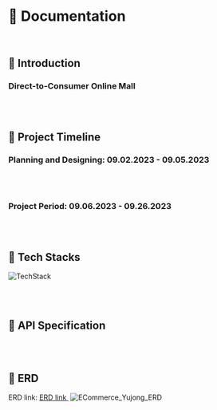 # 📝 Documentation

<br>

## 📌 Introduction

### Direct-to-Consumer Online Mall

</br>

<br>

## 📌 Project Timeline

### Planning and Designing: 09.02.2023 - 09.05.2023
<br></br>
### Project Period: 09.06.2023 - 09.26.2023

</br>

<br>

## 📌 Tech Stacks

![TechStack](https://github.com/cracker321/ECommerce_Yujong/assets/98802354/6fc2e5c8-e74a-4048-aade-f8e6e4384475)

</br>

<br>

## 📌 API Specification

</br>

<br>

## 📌 ERD

ERD link: <a href =  "https://dbdiagram.io/d/65115beeffbf5169f06f100c" target="_blank">ERD link </a>
![ECommerce_Yujong_ERD](https://github.com/cracker321/ECommerce_Yujong/assets/98802354/90f81ff7-bfa1-4e54-bf84-1314b27c3f0d)

</br>
